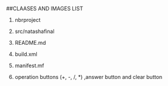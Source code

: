 ##CLAASES AND IMAGES LIST

1. nbrproject

2. src/natashafinal


3. README.md

4. build.xml

5. manifest.mf


6. operation buttons (+, -, /, *) ,answer button and clear button
